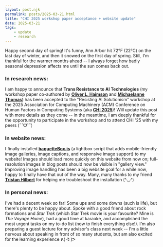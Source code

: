 ```yaml
---
layout: post.njk
permalink: posts/2025-03-21.html
title: "CHI 2025 workshop paper acceptance + website update"
date: 2025-03-21
tags:
    - update
    - research
---
```

Happy second day of spring! It's funny, Ann Arbor hit 72°F (22°C) on the last day of winter, and then it snowed on the first day of spring. Still, I'm thankful for the warmer months ahead -- I always forget how badly seasonal depression affects me until the sun comes back out. 

### In research news:
I am happy to announce that **Trans Resistance to AI Technologies** (my workshop paper co-authored by <a href="https://oliverhaimson.com" target="blank"><b>Oliver L. Haimson</b></a> and <a href="https://michaelannethomas.com" target="blank"><b>Michaelanne Thomas</b></a>) has been accepted to the "Resisting AI Solutionism" workshop at the 2025 Association for Computing Machinery (ACM) Conference on Human Factors in Computing Systems (aka <a href="https://chi2025.acm.org" target="blank"><b>CHI 2025</b></a>)! Will update this post with more details as they come -- in the meantime, I am deeply thankful for the opportunity to participate in the workshop and to attend CHI '25 with my peers (˶ˆᗜˆ˵) 

### In website news: 
I finally installed <a href="https://github.com/feimosi/baguetteBox.js" target="blank"><b>baguetteBox.js</b></a> (a lightbox script that adds mobile-friendly image galleries, image captions, and responsive image support) to my website! Images should load more quickly on this website from now on; full-resolution images in blog posts should now be visible in "gallery view." Improving image handling has been a big website goal for a while now, happy to finally have that out of the way. Many, many thanks to my friend <a href="https://github.com/tflexsoom" target="blank"><b>Tristan Hilbert</b></a> for helping me troubleshoot the installation (^◡^)

### In personal news:
I've had a decent week so far! Some ups and some downs (such is life), but there's plenty to be happy about. Spoke with a good friend about rock formations and *Star Trek* (which Star Trek movie is your favourite? Mine is *The Voyage Home*), had a good time at karaoke, and accomplished the most urgent tasks on my to-do list (now to finish everything else!). I'm also preparing a guest lecture for my advisor's class next week -- I'm a little nervous about speaking in front of so many students, but am also excited for the learning experience ᕕ( ᐛ )ᕗ